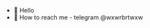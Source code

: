 - 💞️ Hello
- 👀 How to reach me - telegram @wxwrbrtwxw

<!---
unknownRobert/unknownRobert is a ✨ special ✨ repository because its `README.md` (this file) appears on your GitHub profile.
You can click the Preview link to take a look at your changes.
--->
